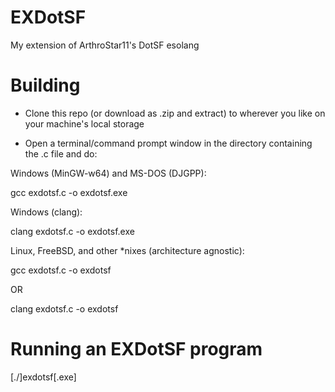 # EXDotSF
My extension of ArthroStar11's DotSF esolang

# Building
- Clone this repo (or download as .zip and extract) to wherever you like on your machine's local storage

- Open a terminal/command prompt window in the directory containing the .c file and do:

Windows (MinGW-w64) and MS-DOS (DJGPP):

  gcc exdotsf.c -o exdotsf.exe

Windows (clang):

 clang exdotsf.c -o exdotsf.exe

Linux, FreeBSD, and other *nixes (architecture agnostic):

 gcc exdotsf.c -o exdotsf

OR
 
 clang exdotsf.c -o exdotsf

# Running an EXDotSF program

 [./]exdotsf[.exe] <path to text file containing the EXDotSF program you wish to run>
